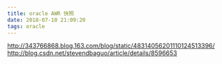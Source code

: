 ```yaml
---
title: oracle AWR 快照
date: 2018-07-10 21:09:20
tags: oracle
---
```

http://343766868.blog.163.com/blog/static/48314056201110124513396/
http://blog.csdn.net/stevendbaguo/article/details/8596653